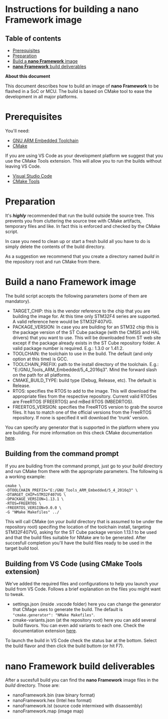 # Instructions for building a **nano Framework** image

## Table of contents ##

- [Prerequisites](#Prerequisites)
- [Preparation](#Preparation)
- [Build a **nano Framework** image](#BuildNanoFrameworkImage)
- [**nano Framework** build deliverables](#NanoFrameworkBuildDeliverables)

**About this document**

This document describes how to build an image of **nano Framework** to be flashed in a SoC or MCU.
The build is based on CMake tool to ease the development in all major platforms.

<a name="Prerequisites"></a>
# Prerequisites

You'll need:
- [GNU ARM Embedded Toolchain](https://developer.arm.com/open-source/gnu-toolchain/gnu-rm/downloads)
- [CMake](https://cmake.org/)

If you are using VS Code as your development platform we suggest that you use the CMake Tools extension. This will allow you to run the builds without leaving VS Code.
- [Visual Studio Code](http://code.visualstudio.com/)
- [CMake Tools](https://marketplace.visualstudio.com/items?itemName=vector-of-bool.cmake-tools)


<a name="Preparation"></a>
# Preparation

It's ***highly*** recommended that run the build outside the source tree. This prevents you from cluttering the source tree with CMake artifacts, temporary files and like. 
In fact this is enforced and checked by the CMake script.

In case you need to clean up or start a fresh build all you have to do is simply delete the contents of the build directory.

As a suggestion we recommend that you create a directory named *build* in the repository root and run CMake from there.


<a name="BuildNanoFrameworkImage"></a>
# Build a **nano Framework** image

The build script accepts the following parameters (some of them are mandatory).
- TARGET_CHIP: this is the vendor reference to the chip that you are building the image for. At this time only STM32F4 series are supported. A valid reference here would be STM32F407VG.
- PACKAGE_VERSION: In case you are building for an STM32 chip this is the package version of the ST Cube package (with the CMSIS and HAL drivers) that you want to use. This will be downloaded from ST web site except if the package already exists in the ST Cube repository folder. A valid package number is required. E.g.: 1.3.0 or 1.41.2.  
- TOOLCHAIN: the toolchain to use in the build. The default (and only option at this time) is GCC.
- TOOLCHAIN_PREFIX: path to the install directory of the toolchain. E.g.: "E:/GNU_Tools_ARM_Embedded/5_4_2016q3". Mind the forward slash on the path for all platforms.
- CMAKE_BUILD_TYPE: build type (Debug, Release, etc). The default is Release.
- RTOS: specifies the RTOS to add to the image. This will download the appropriate files from the respective repository. Current valid RTOSes are FreeRTOS (FREERTOS) and mBed RTOS (MBEDRTOS).
- FREERTOS_VERSION: specifies the FreeRTOS version to grab the source files. It has to match one of the official versions from the FreeRTOS repository. If none is specified it will download the 'trunk' version.

You can specify any generator that is supported in the platform where you are building.
For more information on this check CMake documentation [here](https://cmake.org/cmake/help/v3.7/manual/cmake-generators.7.html?highlight=generator).

## Building from the command prompt

If you are building from the command prompt, just go to your *build* directory and run CMake from there with the appropriate parameters. 
The following is a working example:

```
cmake \
-DTOOLCHAIN_PREFIX="E:/GNU_Tools_ARM_Embedded/5_4_2016q3" \
-DTARGET_CHIP=STM32F407VG \
-DPACKAGE_VERSION=1.13.1 \
-RTOS=FREERTOS \
-FREERTOS_VERSION=9.0.0 \
-G "NMake Makefiles" ../ 
```

This will call CMake (on your *build* directory that is assumed to be under the repository root) specifing the location of the toolchain install, targeting STM32F407VG, asking for the ST Cube package version 1.13.1 to be used and that the build files suitable for NMake are to be generated.
After succesfull completion you'll have the build files ready to be used in the target build tool.

## Building from VS Code (using CMake Tools extension)

We've added the required files and configurations to help you launch your build from VS Code.
Follows a brief explanation on the files you might want to tweak.

- settings.json (inside .vscode folder) here you can change the generator that CMage uses to generate the build. The default is ```"cmake.generator": "NMake Makefiles"```.
- cmake-variants.json (at the repository root) here you can add several build flavors. You can even add variants to each one. Check the documentation extension [here](https://github.com/vector-of-bool/vscode-cmake-tools/blob/develop/docs/build_variants.md).

To launch the build in VS Code check the status bar at the bottom. Select the build flavor and then click the build buttom (or hit F7).


<a name="NanoFrameworkBuildDeliverables"></a>
# **nano Framework** build deliverables

After a sucesfull build you can find the **nano Framework** image files in the *build* directory. Those are:
- nanoFramework.bin (raw binary format)
- nanoFramework.hex (Intel hex format)
- nanoFramework.lst (source code intermixed with disassembly)
- nanoFramework.map (image map) 

